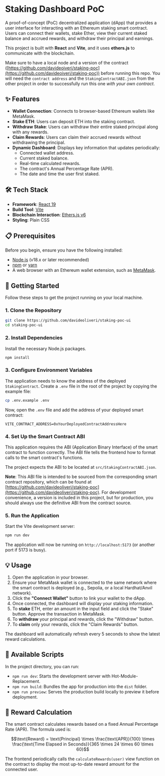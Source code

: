 # Staking Dashboard PoC

A proof-of-concept (PoC) decentralized application (dApp) that provides a user interface for interacting with an Ethereum staking smart contract. Users can connect their wallets, stake Ether, view their current staked balance and accrued rewards, and withdraw their principal and earnings.

This project is built with **React** and **Vite**, and it uses **ethers.js** to communicate with the blockchain.

Make sure to have a local node and a version of the contract ([https://github.com/davideoiveri/staking-poc](https://github.com/davideoiveri/staking-poc)) before running this repo. You will need the `contract address` and the `StakingContractABI.json` from the other project in order to successfully run this one _with your own contract_. 

## ✨ Features

-   **Wallet Connection**: Connects to browser-based Ethereum wallets like MetaMask.
-   **Stake ETH**: Users can deposit ETH into the staking contract.
-   **Withdraw Stake**: Users can withdraw their entire staked principal along with any rewards.
-   **Claim Rewards**: Users can claim their accrued rewards without withdrawing the principal.
-   **Dynamic Dashboard**: Displays key information that updates periodically:
    -   Connected wallet address.
    -   Current staked balance.
    -   Real-time calculated rewards.
    -   The contract's Annual Percentage Rate (APR).
    -   The date and time the user first staked.

## 🛠️ Tech Stack

-   **Framework**: [React 19](https://react.dev/)
-   **Build Tool**: [Vite](https://vitejs.dev/)
-   **Blockchain Interaction**: [Ethers.js v6](https://docs.ethers.org/v6/)
-   **Styling**: Plain CSS

## 📋 Prerequisites

Before you begin, ensure you have the following installed:
-   [Node.js](https://nodejs.org/) (v18.x or later recommended)
-   [npm](https://www.npmjs.com/) or [yarn](https://yarnpkg.com/)
-   A web browser with an Ethereum wallet extension, such as [MetaMask](https://metamask.io/).

## 🚀 Getting Started

Follow these steps to get the project running on your local machine.

### 1. Clone the Repository

```bash
git clone https://github.com/davideoliveri/staking-poc-ui
cd staking-poc-ui
```

### 2. Install Dependencies

Install the necessary Node.js packages.

```bash
npm install
```

### 3. Configure Environment Variables

The application needs to know the address of the deployed `StakingContract`. Create a `.env` file in the root of the project by copying the example file:

```bash
cp .env.example .env
```

Now, open the `.env` file and add the address of your deployed smart contract:

```
VITE_CONTRACT_ADDRESS=0xYourDeployedContractAddressHere
```

### 4. Set Up the Smart Contract ABI

This application requires the ABI (Application Binary Interface) of the smart contract to function correctly. The ABI file tells the frontend how to format calls to the smart contract's functions.

The project expects the ABI to be located at `src/StakingContractABI.json`.

**Note**: This ABI file is intended to be sourced from the corresponding smart contract repository, which can be found at [https://github.com/davideoliveri/staking-poc](https://github.com/davideoliveri/staking-poc). For development convenience, a version is included in this project, but for production, you should always use the definitive ABI from the contract source.

### 5. Run the Application

Start the Vite development server:

```bash
npm run dev
```

The application will now be running on `http://localhost:5173` (or another port if 5173 is busy).

## 💡 Usage

1.  Open the application in your browser.
2.  Ensure your MetaMask wallet is connected to the same network where the smart contract is deployed (e.g., Sepolia, or a local Hardhat/Anvil network).
3.  Click the **"Connect Wallet"** button to link your wallet to the dApp.
4.  Once connected, the dashboard will display your staking information.
5.  To **stake** ETH, enter an amount in the input field and click the "Stake" button. Approve the transaction in MetaMask.
6.  To **withdraw** your principal and rewards, click the "Withdraw" button.
7.  To **claim** only your rewards, click the "Claim Rewards" button.

The dashboard will automatically refresh every 5 seconds to show the latest reward calculations.

## 📜 Available Scripts

In the project directory, you can run:

-   `npm run dev`: Starts the development server with Hot-Module-Replacement.
-   `npm run build`: Bundles the app for production into the `dist` folder.
-   `npm run preview`: Serves the production build locally to preview it before deployment.

## 🧮 Reward Calculation

The smart contract calculates rewards based on a fixed Annual Percentage Rate (APR). The formula used is:

$$\text{Reward} = \text{Principal} \times \frac{\text{APR}}{100} \times \frac{\text{Time Elapsed in Seconds}}{365 \times 24 \times 60 \times 60}$$

The frontend periodically calls the `calculateRewards(user)` view function on the contract to display the most up-to-date reward amount for the connected user.
